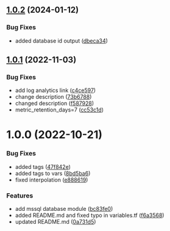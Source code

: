 ## [1.0.2](https://github.com/data-platform-hq/terraform-azurerm-mssql-database/compare/v1.0.1...v1.0.2) (2024-01-12)


### Bug Fixes

* added database id output ([dbeca34](https://github.com/data-platform-hq/terraform-azurerm-mssql-database/commit/dbeca34aaa073bbb0e20a030e59c8862952bb3e2))

## [1.0.1](https://github.com/data-platform-hq/terraform-azurerm-mssql-database/compare/v1.0.0...v1.0.1) (2022-11-03)


### Bug Fixes

* add log analytics link ([c4ce597](https://github.com/data-platform-hq/terraform-azurerm-mssql-database/commit/c4ce5971f94d35466ae5a98ca612c0a358bcd915))
* change description ([73b6788](https://github.com/data-platform-hq/terraform-azurerm-mssql-database/commit/73b678899d516f86b0251c9f2e636b1b3072cf99))
* changed description ([f587928](https://github.com/data-platform-hq/terraform-azurerm-mssql-database/commit/f5879281ea3722229d53469b3e39a4fa7514eedc))
* metric_retention_days=7 ([cc53c1d](https://github.com/data-platform-hq/terraform-azurerm-mssql-database/commit/cc53c1d9e2a6487b59b91fb45b307807a7e6a095))

# 1.0.0 (2022-10-21)


### Bug Fixes

* added tags ([47f842e](https://github.com/data-platform-hq/terraform-azurerm-mssql-database/commit/47f842ee6e6ff3986a4cc4e8cb94ab776886a3d0))
* added tags to vars ([8bd5ba6](https://github.com/data-platform-hq/terraform-azurerm-mssql-database/commit/8bd5ba68a9edc039086efff5911692e12810d242))
* fixed interpolation ([e888619](https://github.com/data-platform-hq/terraform-azurerm-mssql-database/commit/e8886198fb0d12d695c849fb2f130e3c0560bf61))


### Features

* add mssql database module ([bc83fe0](https://github.com/data-platform-hq/terraform-azurerm-mssql-database/commit/bc83fe0144a611a51433898ff1191e78c385fda7))
* added README.md and fixed typo in variables.tf ([f6a3568](https://github.com/data-platform-hq/terraform-azurerm-mssql-database/commit/f6a35686a3ecc61c7cbf7b0f9c2c40b6e099b594))
* updated README.md ([0a731d5](https://github.com/data-platform-hq/terraform-azurerm-mssql-database/commit/0a731d5e61f0a5060f0101e4daf62091c71b1f84))
